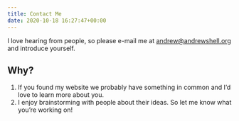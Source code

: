 ```yaml
---
title: Contact Me
date: 2020-10-18 16:27:47+00:00
---
```


I love hearing from people, so please e-mail me at andrew@andrewshell.org and introduce yourself.

## Why?

1. If you found my website we probably have something in common and I’d love to learn more about you.
2. I enjoy brainstorming with people about their ideas. So let me know what you’re working on!

